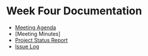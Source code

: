 
# Week Four Documentation
- [Meeting Agenda](Meeting-Agenda-Week-4.pdf)
- [Meeting Minutes]
- [Project Status Report](Project_Status_Report_week4.pdf)
- [Issue Log](Issue_Log_week4.pdf)
